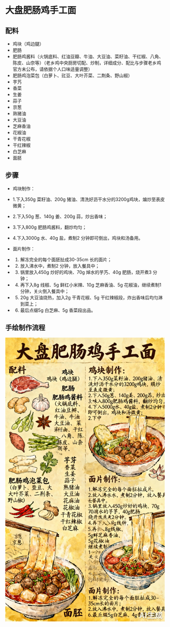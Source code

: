 # 大盘肥肠鸡手工面

## 配料

- 鸡块（鸡边腿）
- 肥肠
- 肥肠鸡酱料（火锅底料、红油豆瓣、牛油、大豆油、菜籽油、干红椒、八角、陈皮、山奈等）（老乡鸡中央厨房切配、炒制，详细成分、配比与步骤老乡鸡官方未公布，请依据个人口味适量调整）
- 肥肠鸡泡菜包（白萝卜、豇豆、大叶芥菜、二荆条、野山椒）
- 芋艿
- 香菜
- 生姜
- 蒜子
- 京葱
- 熟猪油
- 大豆油
- 芝麻香油
- 花椒油
- 干青花椒
- 干红辣椒
- 白芝麻
- 面胚

## 步骤

- 鸡块制作：
- 1.下入350g 菜籽油、200g 猪油、清洗好沥干水分的3200g鸡块，煸炒至表皮微黄；
- 2.下入50g 葱、140g 姜、200g 蒜，炒出香味；
- 3.下入800g 肥肠鸡酱料，翻炒均匀；
- 4.下入3000g 水、40g 盐，煮制2 分钟即可倒出，鸡块和汤备用。

- 面片制作：
- 1. 解冻完全的每个面胚扯成30-35cm 长的面片；
- 2. 放入沸水中，煮制2 分钟，放入餐具中；
- 3. 锅里放入450g 炒好的鸡块、70g 焯水的芋艿、40g 肥肠，烧开煮3 分钟；
- 4. 再下入8g 线椒、5g 鲜红小米辣、10g 芝麻香油、5g 花椒油，继续煮制1 分钟，关火倒入餐具中；
- 5. 20g 大豆油烧热，加入2g 干青花椒、5g 干红辣椒段，炸出香味后均匀淋到菜上；
- 6. 最后点缀5g 白芝麻、5g 香菜段出品。



## 手绘制作流程

![手绘制作流程](../images/主食/大盘肥肠鸡手工面.jpg)
